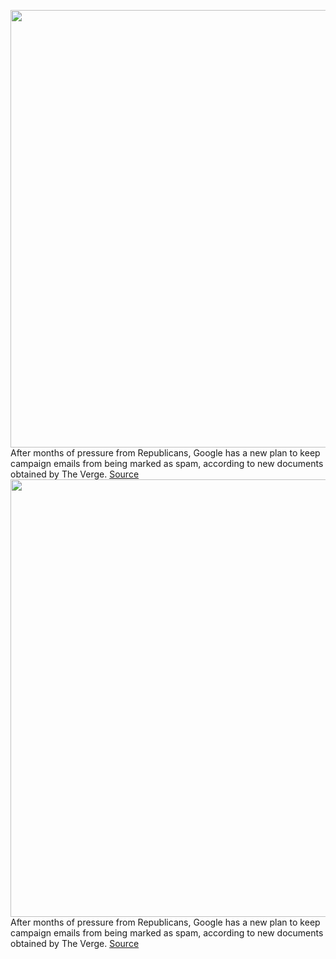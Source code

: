 <img src='https://cdn.vox-cdn.com/thumbor/AG1N1avaC6WABOyrh8N-c_SAE_I=/0x0:2040x1360/1200x800/filters:focal(857x517:1183x843)/cdn.vox-cdn.com/uploads/chorus_image/image/71025315/acastro_180424_1777_gmail_0001.0.0.jpg' width='700px' /><br/>
After months of pressure from Republicans, Google has a new plan to keep campaign emails from being marked as spam, according to new documents obtained by The Verge.
<a href='https://www.theverge.com/2022/6/28/23186742/google-spam-proposal-republicans-democrats-campaign-fundraising'> Source <a/><img src='https://cdn.vox-cdn.com/thumbor/AG1N1avaC6WABOyrh8N-c_SAE_I=/0x0:2040x1360/1200x800/filters:focal(857x517:1183x843)/cdn.vox-cdn.com/uploads/chorus_image/image/71025315/acastro_180424_1777_gmail_0001.0.0.jpg' width='700px' /><br/>
After months of pressure from Republicans, Google has a new plan to keep campaign emails from being marked as spam, according to new documents obtained by The Verge.
<a href='https://www.theverge.com/2022/6/28/23186742/google-spam-proposal-republicans-democrats-campaign-fundraising'> Source <a/>